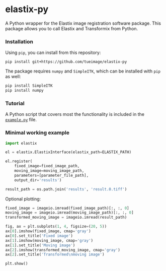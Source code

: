 # elastix-py
A Python wrapper for the Elastix image registration software package. This package allows you to call Elastix and Transformix from Python. 

### Installation

Using `pip`, you can install from this repository:

`pip install git+https://github.com/tueimage/elastix-py`

The package requires `numpy` and `SimpleITK`, which can be installed with `pip` as well:

```bash
pip install SimpleITK
pip install numpy
```

### Tutorial

A Python script that covers most the functionality is included in the [`example.py`](example.py) file.

### Minimal working example

```python
import elastix

el = elastix.ElastixInterface(elastix_path=ELASTIX_PATH)

el.register(
    fixed_image=fixed_image_path,
    moving_image=moving_image_path,
    parameters=[parameter_file_path],
    output_dir='results')

result_path = os.path.join('results', 'result.0.tiff')
```

Optional plotting:

```python
fixed_image = imageio.imread(fixed_image_path)[:, :, 0]
moving_image = imageio.imread(moving_image_path)[:, :, 0]
transformed_moving_image = imageio.imread(result_path)

fig, ax = plt.subplots(1, 4, figsize=(20, 5))
ax[0].imshow(fixed_image, cmap='gray')
ax[0].set_title('Fixed image')
ax[1].imshow(moving_image, cmap='gray')
ax[1].set_title('Moving image')
ax[2].imshow(transformed_moving_image, cmap='gray')
ax[2].set_title('Transformed\nmoving image')

plt.show()
```
